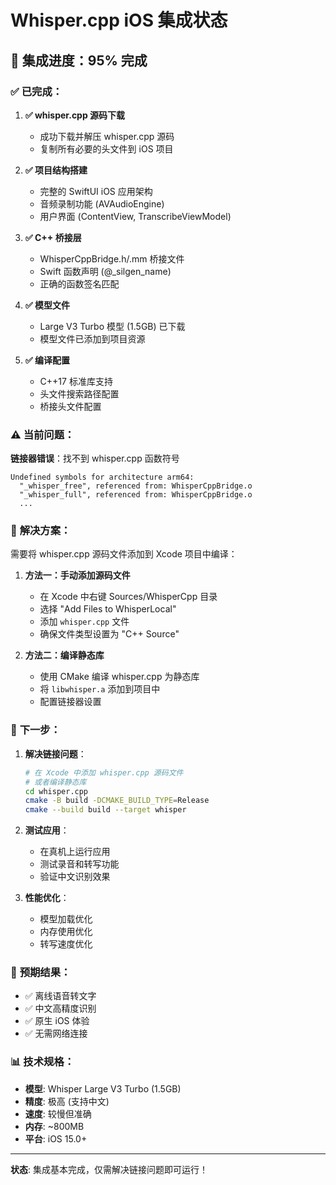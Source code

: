 # Whisper.cpp iOS 集成状态

## 🎉 **集成进度：95% 完成**

### ✅ **已完成**：

1. **✅ whisper.cpp 源码下载**
   - 成功下载并解压 whisper.cpp 源码
   - 复制所有必要的头文件到 iOS 项目

2. **✅ 项目结构搭建**
   - 完整的 SwiftUI iOS 应用架构
   - 音频录制功能 (AVAudioEngine)
   - 用户界面 (ContentView, TranscribeViewModel)

3. **✅ C++ 桥接层**
   - WhisperCppBridge.h/.mm 桥接文件
   - Swift 函数声明 (@_silgen_name)
   - 正确的函数签名匹配

4. **✅ 模型文件**
   - Large V3 Turbo 模型 (1.5GB) 已下载
   - 模型文件已添加到项目资源

5. **✅ 编译配置**
   - C++17 标准库支持
   - 头文件搜索路径配置
   - 桥接头文件配置

### ⚠️ **当前问题**：

**链接器错误**：找不到 whisper.cpp 函数符号
```
Undefined symbols for architecture arm64:
  "_whisper_free", referenced from: WhisperCppBridge.o
  "_whisper_full", referenced from: WhisperCppBridge.o
  ...
```

### 🔧 **解决方案**：

需要将 whisper.cpp 源码文件添加到 Xcode 项目中编译：

1. **方法一：手动添加源码文件**
   - 在 Xcode 中右键 Sources/WhisperCpp 目录
   - 选择 "Add Files to WhisperLocal"
   - 添加 `whisper.cpp` 文件
   - 确保文件类型设置为 "C++ Source"

2. **方法二：编译静态库**
   - 使用 CMake 编译 whisper.cpp 为静态库
   - 将 `libwhisper.a` 添加到项目中
   - 配置链接器设置

### 📱 **下一步**：

1. **解决链接问题**：
   ```bash
   # 在 Xcode 中添加 whisper.cpp 源码文件
   # 或者编译静态库
   cd whisper.cpp
   cmake -B build -DCMAKE_BUILD_TYPE=Release
   cmake --build build --target whisper
   ```

2. **测试应用**：
   - 在真机上运行应用
   - 测试录音和转写功能
   - 验证中文识别效果

3. **性能优化**：
   - 模型加载优化
   - 内存使用优化
   - 转写速度优化

### 🎯 **预期结果**：

- ✅ 离线语音转文字
- ✅ 中文高精度识别
- ✅ 原生 iOS 体验
- ✅ 无需网络连接

### 📊 **技术规格**：

- **模型**: Whisper Large V3 Turbo (1.5GB)
- **精度**: 极高 (支持中文)
- **速度**: 较慢但准确
- **内存**: ~800MB
- **平台**: iOS 15.0+

---

**状态**: 集成基本完成，仅需解决链接问题即可运行！
